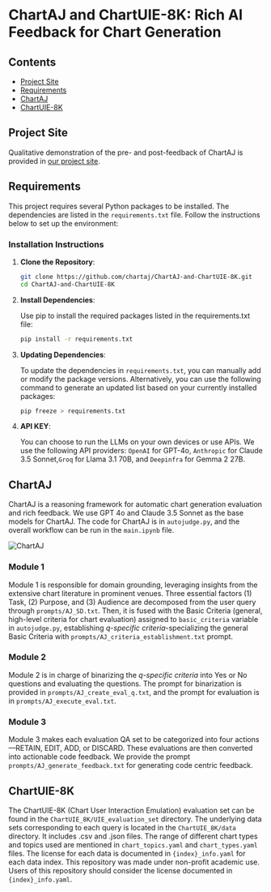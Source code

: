 # ChartAJ and ChartUIE-8K: Rich AI Feedback for Chart Generation

## Contents 
- [Project Site](#project-site)
- [Requirements](#requirements)
- [ChartAJ](#chartaj)
- [ChartUIE-8K](#chartuie-8k)

## Project Site

Qualitative demonstration of the pre- and post-feedback of ChartAJ is provided in [our project site](https://chartaj.github.io/).

## Requirements

This project requires several Python packages to be installed. The dependencies are listed in the `requirements.txt` file. Follow the instructions below to set up the environment:

### Installation Instructions

1. **Clone the Repository**:

   ```bash
   git clone https://github.com/chartaj/ChartAJ-and-ChartUIE-8K.git
   cd ChartAJ-and-ChartUIE-8K

2. **Install Dependencies**:

    Use pip to install the required packages listed in the requirements.txt file:

    ```bash
    pip install -r requirements.txt

3. **Updating Dependencies**:

    To update the dependencies in `requirements.txt`, you can manually add or modify the package versions. Alternatively, you can use the following command to generate an updated list based on your currently installed packages:

    ```bash
    pip freeze > requirements.txt
    ```

4. **API KEY**:

    You can choose to run the LLMs on your own devices or use APIs. We use the following API providers: `OpenAI` for GPT-4o, `Anthropic` for Claude 3.5 Sonnet,`Groq` for Llama 3.1 70B, and `Deepinfra` for Gemma 2 27B.


## ChartAJ
ChartAJ is a reasoning framework for automatic chart generation evaluation and rich feedback. We use GPT 4o and Claude 3.5 Sonnet as the base models for ChartAJ. The code for ChartAJ is in `autojudge.py`, and the overall workflow can be run in the `main.ipynb` file.

![ChartAJ](chartaj.png)

### Module 1
Module 1 is responsible for domain grounding, leveraging insights from the extensive chart literature in prominent venues. Three essential factors (1) Task, (2) Purpose, and (3) Audience are decomposed from the user query through `prompts/AJ_SD.txt`. Then, it is fused with the Basic Criteria (general, high-level criteria for chart evaluation) assigned to `basic_criteria` variable in `autojudge.py`, establishing <i>q-specific criteria</i>-specializing the general Basic Criteria with `prompts/AJ_criteria_establishment.txt` prompt.

### Module 2
Module 2 is in charge of binarizing the <i>q-specific criteria</i> into Yes or No questions and evaluating the questions. The prompt for binarization is provided in `prompts/AJ_create_eval_q.txt`, and the prompt for evaluation is in `prompts/AJ_execute_eval.txt`.

### Module 3
Module 3 makes each evaluation QA set to be categorized into four actions—RETAIN, EDIT, ADD, or DISCARD. These evaluations are then converted into actionable code feedback. We provide the prompt `prompts/AJ_generate_feedback.txt` for generating code centric feedback.

## ChartUIE-8K

The ChartUIE-8K (Chart User Interaction Emulation) evaluation set can be found in the `ChartUIE_8K/UIE_evaluation_set` directory. The underlying data sets corresponding to each query is located in the `ChartUIE_8K/data` directory. It includes .csv and .json files. The range of different chart types and topics used are mentioned in `chart_topics.yaml` and `chart_types.yaml` files. The license for each data is documented in `{index}_info.yaml` for each data index. This repository was made under non-profit academic use. Users of this repository should consider the license documented in `{index}_info.yaml`.
<!-- 
## ChartAgent

ChartAgent is responsible for handling data-to-chart (d2c) generation tasks. We utilized two closed-source models (GPT-4o and Claude 3.5 Sonnet) and two open-source models (Llama 3.1 70B and Gemma 2 27B). The code for ChartAgent is in `ChartAgent.py`.

ChartAgent performs two d2c tasks in the workflow. The first task is the initial d2c generation, where it creates chart code based on the user’s query (including initial instructions and further instructions in a Q&A format). The second task is the post-feedback d2c generation, which incorporates feedback from ChartAJ. -->
